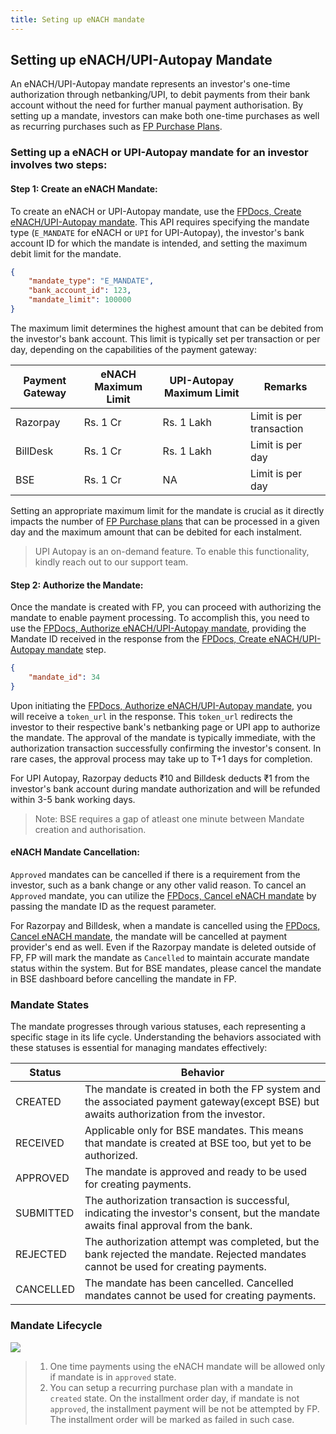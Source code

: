 ```yaml
---
title: Seting up eNACH mandate
---
```

  

## Setting up eNACH/UPI-Autopay Mandate
An eNACH/UPI-Autopay mandate represents an investor's one-time authorization through netbanking/UPI, to debit payments from their bank account without the need for further manual payment authorisation.  By setting up a mandate, investors can make both one-time purchases as well as recurring purchases such as [FP Purchase Plans](https://fintechprimitives.com/docs/api/#mf-purchase-plans).

### Setting up a eNACH or UPI-Autopay mandate for an investor involves two steps:
#### Step 1: Create an eNACH Mandate:
To create an eNACH or UPI-Autopay mandate, use the [FPDocs, Create eNACH/UPI-Autopay mandate](https://fintechprimitives.com/docs/api/#create-a-mandate-enach-amp-upi-autopay). This API requires specifying the mandate type (`E_MANDATE` for eNACH or `UPI` for UPI-Autopay), the investor's bank account ID for which the mandate is intended, and setting the maximum debit limit for the mandate.
```json
{
	"mandate_type": "E_MANDATE",
	"bank_account_id": 123,
	"mandate_limit": 100000
}
```

The maximum limit determines the highest amount that can be debited from the investor's bank account. This limit is typically set per transaction or per day, depending on the capabilities of the payment gateway:

| Payment Gateway  | eNACH Maximum Limit | UPI-Autopay Maximum Limit | Remarks                    |
|------------------|---------------------|---------------------------|----------------------------|
| Razorpay         |           Rs. 1 Cr  |               Rs. 1 Lakh | Limit is per transaction   |
| BillDesk         |           Rs. 1 Cr  |               Rs. 1 Lakh | Limit is per day           |
| BSE              |           Rs. 1 Cr  |                NA         | Limit is per day           |
  
Setting an appropriate maximum limit for the mandate is crucial as it directly impacts the number of [FP Purchase plans](https://fintechprimitives.com/docs/api/#mf-purchase-plans) that can be processed in a given day and the maximum amount that can be debited for each instalment. 

> UPI Autopay is an on-demand feature. To enable this functionality, kindly reach out to our support team.

#### Step 2: Authorize the Mandate:

Once the mandate is created with FP, you can proceed with authorizing the mandate to enable payment processing. To accomplish this, you need to use the [FPDocs, Authorize eNACH/UPI-Autopay mandate](https://fintechprimitives.com/docs/api/#authorize-a-mandate-enach-and-upi-autopay), providing the Mandate ID received in the response from the [FPDocs, Create eNACH/UPI-Autopay mandate](https://fintechprimitives.com/docs/api/#create-a-mandate-enach-amp-upi-autopay) step. 

```json
{
    "mandate_id": 34
}
```

Upon initiating the [FPDocs, Authorize eNACH/UPI-Autopay mandate](https://fintechprimitives.com/docs/api/#authorize-a-mandate-enach-and-upi-autopay), you will receive a `token_url` in the response. This `token_url` redirects the investor to their respective bank's netbanking page or UPI app to authorize the mandate. The approval of the mandate is typically immediate, with the authorization transaction successfully confirming the investor's consent. In rare cases, the approval process may take up to T+1 days for completion.

For UPI Autopay, Razorpay deducts ₹10 and Billdesk deducts ₹1 from the investor's bank account during mandate authorization and will be refunded within 3-5 bank working days.

> Note: BSE requires a gap of atleast one minute between Mandate creation and authorisation. 

#### eNACH Mandate Cancellation:


`Approved` mandates can be cancelled if there is a requirement from the investor, such as a bank change or any other valid reason. To cancel an `Approved` mandate, you can utilize the [FPDocs, Cancel eNACH mandate](https://fintechprimitives.com/docs/api/#cancel-a-mandate) by passing the mandate ID as the request parameter.

For Razorpay and Billdesk, when a mandate is cancelled using the [FPDocs, Cancel eNACH mandate](https://fintechprimitives.com/docs/api/#cancel-a-mandate), the mandate will be cancelled at payment provider's end as well. Even if the Razorpay mandate is deleted outside of FP, FP will mark the mandate as `Cancelled` to maintain accurate mandate status within the system. But for BSE mandates, please cancel the mandate in BSE dashboard before cancelling the mandate in FP. 


### **Mandate States**

The mandate progresses through various statuses, each representing a specific stage in its life cycle. Understanding the behaviors associated with these statuses is essential for managing mandates effectively:



| Status | Behavior |
|---|---|
|  CREATED | The mandate is created in both the FP system and the associated payment gateway(except BSE) but awaits authorization from the investor. |
|  RECEIVED | Applicable only for BSE mandates. This means that mandate is created at BSE too, but yet to be authorized. |
|  APPROVED  | The mandate is approved and ready to be used for creating payments. |
|  SUBMITTED| The authorization transaction is successful, indicating the investor's consent, but the mandate awaits final approval from the bank. |
|  REJECTED  | The authorization attempt was completed, but the bank rejected the mandate. Rejected mandates cannot be used for creating payments. |
|  CANCELLED| The mandate has been cancelled. Cancelled mandates cannot be used for creating payments. 




### **Mandate Lifecycle**
  
<div>
  <img src="../../images/mandate-lifecycle.png">
</div>

> 1. One time payments using the eNACH mandate will be allowed only if mandate is in `approved` state. 
> 2. You can setup a recurring purchase plan with a mandate in `created` state. On the installment order day, if mandate is not `approved`, the installment payment will be not be attempted by FP. The installment order will be marked as failed in such case.
